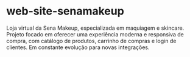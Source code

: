 # web-site-senamakeup
Loja virtual da Sena Makeup, especializada em maquiagem e skincare. Projeto focado em oferecer uma experiência moderna e responsiva de compra, com catálogo de produtos, carrinho de compras e login de clientes. Em constante evolução para novas integrações.
